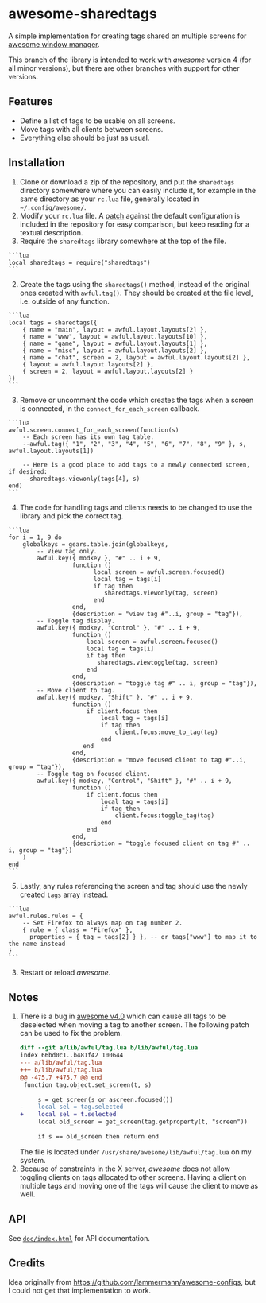 awesome-sharedtags
==================

A simple implementation for creating tags shared on multiple screens for
[awesome window manager](http://awesome.naquadah.org/).

This branch of the library is intended to work with *awesome* version 4 (for
all minor versions), but there are other branches with support for other
versions.

Features
--------

* Define a list of tags to be usable on all screens.
* Move tags with all clients between screens.
* Everything else should be just as usual.

Installation
------------

1. Clone or download a zip of the repository, and put the `sharedtags`
   directory somewhere where you can easily include it, for example in the same
   directory as your `rc.lua` file, generally located in `~/.config/awesome/`.
2. Modify your `rc.lua` file. A [patch](rc.lua.patch) against the default
   configuration is included in the repository for easy comparison, but keep
   reading for a textual description.
  1. Require the `sharedtags` library somewhere at the top of the file.

    ```lua
    local sharedtags = require("sharedtags")
    ```
  2. Create the tags using the `sharedtags()` method, instead of the original
     ones created with `awful.tag()`. They should be created at the file level,
     i.e. outside of any function.

    ```lua
    local tags = sharedtags({
        { name = "main", layout = awful.layout.layouts[2] },
        { name = "www", layout = awful.layout.layouts[10] },
        { name = "game", layout = awful.layout.layouts[1] },
        { name = "misc", layout = awful.layout.layouts[2] },
        { name = "chat", screen = 2, layout = awful.layout.layouts[2] },
        { layout = awful.layout.layouts[2] },
        { screen = 2, layout = awful.layout.layouts[2] }
    })
    ```
  3. Remove or uncomment the code which creates the tags when a screen is
     connected, in the `connect_for_each_screen` callback.

    ```lua
    awful.screen.connect_for_each_screen(function(s)
        -- Each screen has its own tag table.
        --awful.tag({ "1", "2", "3", "4", "5", "6", "7", "8", "9" }, s, awful.layout.layouts[1])

        -- Here is a good place to add tags to a newly connected screen, if desired:
        --sharedtags.viewonly(tags[4], s)
    end)
    ```
  4. The code for handling tags and clients needs to be changed to use the
     library and pick the correct tag.

    ```lua
    for i = 1, 9 do
        globalkeys = gears.table.join(globalkeys,
            -- View tag only.
            awful.key({ modkey }, "#" .. i + 9,
                      function ()
                            local screen = awful.screen.focused()
                            local tag = tags[i]
                            if tag then
                               sharedtags.viewonly(tag, screen)
                            end
                      end,
                      {description = "view tag #"..i, group = "tag"}),
            -- Toggle tag display.
            awful.key({ modkey, "Control" }, "#" .. i + 9,
                      function ()
                          local screen = awful.screen.focused()
                          local tag = tags[i]
                          if tag then
                             sharedtags.viewtoggle(tag, screen)
                          end
                      end,
                      {description = "toggle tag #" .. i, group = "tag"}),
            -- Move client to tag.
            awful.key({ modkey, "Shift" }, "#" .. i + 9,
                      function ()
                          if client.focus then
                              local tag = tags[i]
                              if tag then
                                  client.focus:move_to_tag(tag)
                              end
                         end
                      end,
                      {description = "move focused client to tag #"..i, group = "tag"}),
            -- Toggle tag on focused client.
            awful.key({ modkey, "Control", "Shift" }, "#" .. i + 9,
                      function ()
                          if client.focus then
                              local tag = tags[i]
                              if tag then
                                  client.focus:toggle_tag(tag)
                              end
                          end
                      end,
                      {description = "toggle focused client on tag #" .. i, group = "tag"})
        )
    end
    ```
  5. Lastly, any rules referencing the screen and tag should use the newly
     created `tags` array instead.

    ```lua
    awful.rules.rules = {
        -- Set Firefox to always map on tag number 2.
        { rule = { class = "Firefox" },
          properties = { tag = tags[2] } }, -- or tags["www"] to map it to the name instead
    }
    ```
3. Restart or reload *awesome*.

Notes
-----

1. There is a bug in [awesome v4.0](https://github.com/awesomeWM/awesome/pull/1600)
   which can cause all tags to be deselected when moving a tag to another
   screen. The following patch can be used to fix the problem.
   ```diff
   diff --git a/lib/awful/tag.lua b/lib/awful/tag.lua
   index 66bd0c1..b481f42 100644
   --- a/lib/awful/tag.lua
   +++ b/lib/awful/tag.lua
   @@ -475,7 +475,7 @@ end
    function tag.object.set_screen(t, s)
    
        s = get_screen(s or ascreen.focused())
   -    local sel = tag.selected
   +    local sel = t.selected
        local old_screen = get_screen(tag.getproperty(t, "screen"))
    
        if s == old_screen then return end
   ```
   The file is located under `/usr/share/awesome/lib/awful/tag.lua` on my
   system.
2. Because of constraints in the X server, *awesome* does not allow
   toggling clients on tags allocated to other screens. Having a client on
   multiple tags and moving one of the tags will cause the client to move as well.

API
---

See [`doc/index.html`](doc/index.html) for API documentation.

Credits
-------

Idea originally from https://github.com/lammermann/awesome-configs, but I could
not get that implementation to work.
